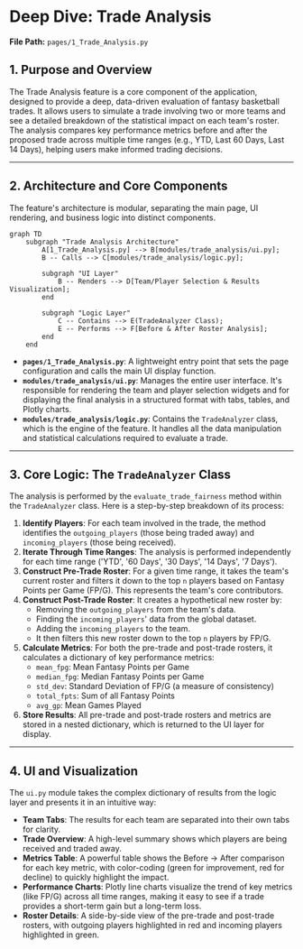 # Deep Dive: Trade Analysis

**File Path:** `pages/1_Trade_Analysis.py`

## 1. Purpose and Overview

The Trade Analysis feature is a core component of the application, designed to provide a deep, data-driven evaluation of fantasy basketball trades. It allows users to simulate a trade involving two or more teams and see a detailed breakdown of the statistical impact on each team's roster. The analysis compares key performance metrics before and after the proposed trade across multiple time ranges (e.g., YTD, Last 60 Days, Last 14 Days), helping users make informed trading decisions.

---

## 2. Architecture and Core Components

The feature's architecture is modular, separating the main page, UI rendering, and business logic into distinct components.

```mermaid
graph TD
    subgraph "Trade Analysis Architecture"
        A[1_Trade_Analysis.py] --> B[modules/trade_analysis/ui.py];
        B -- Calls --> C[modules/trade_analysis/logic.py];

        subgraph "UI Layer"
            B -- Renders --> D[Team/Player Selection & Results Visualization];
        end

        subgraph "Logic Layer"
            C -- Contains --> E(TradeAnalyzer Class);
            E -- Performs --> F[Before & After Roster Analysis];
        end
    end
```

-   **`pages/1_Trade_Analysis.py`**: A lightweight entry point that sets the page configuration and calls the main UI display function.
-   **`modules/trade_analysis/ui.py`**: Manages the entire user interface. It's responsible for rendering the team and player selection widgets and for displaying the final analysis in a structured format with tabs, tables, and Plotly charts.
-   **`modules/trade_analysis/logic.py`**: Contains the `TradeAnalyzer` class, which is the engine of the feature. It handles all the data manipulation and statistical calculations required to evaluate a trade.

---

## 3. Core Logic: The `TradeAnalyzer` Class

The analysis is performed by the `evaluate_trade_fairness` method within the `TradeAnalyzer` class. Here is a step-by-step breakdown of its process:

1.  **Identify Players**: For each team involved in the trade, the method identifies the `outgoing_players` (those being traded away) and `incoming_players` (those being received).
2.  **Iterate Through Time Ranges**: The analysis is performed independently for each time range ('YTD', '60 Days', '30 Days', '14 Days', '7 Days').
3.  **Construct Pre-Trade Roster**: For a given time range, it takes the team's current roster and filters it down to the top `n` players based on Fantasy Points per Game (FP/G). This represents the team's core contributors.
4.  **Construct Post-Trade Roster**: It creates a hypothetical new roster by:
    -   Removing the `outgoing_players` from the team's data.
    -   Finding the `incoming_players`' data from the global dataset.
    -   Adding the `incoming_players` to the team.
    -   It then filters this new roster down to the top `n` players by FP/G.
5.  **Calculate Metrics**: For both the pre-trade and post-trade rosters, it calculates a dictionary of key performance metrics:
    -   `mean_fpg`: Mean Fantasy Points per Game
    -   `median_fpg`: Median Fantasy Points per Game
    -   `std_dev`: Standard Deviation of FP/G (a measure of consistency)
    -   `total_fpts`: Sum of all Fantasy Points
    -   `avg_gp`: Mean Games Played
6.  **Store Results**: All pre-trade and post-trade rosters and metrics are stored in a nested dictionary, which is returned to the UI layer for display.

---

## 4. UI and Visualization

The `ui.py` module takes the complex dictionary of results from the logic layer and presents it in an intuitive way:

-   **Team Tabs**: The results for each team are separated into their own tabs for clarity.
-   **Trade Overview**: A high-level summary shows which players are being received and traded away.
-   **Metrics Table**: A powerful table shows the Before -> After comparison for each key metric, with color-coding (green for improvement, red for decline) to quickly highlight the impact.
-   **Performance Charts**: Plotly line charts visualize the trend of key metrics (like FP/G) across all time ranges, making it easy to see if a trade provides a short-term gain but a long-term loss.
-   **Roster Details**: A side-by-side view of the pre-trade and post-trade rosters, with outgoing players highlighted in red and incoming players highlighted in green.

